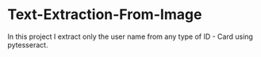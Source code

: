# Text-Extraction-From-Image
In this project I extract only the user name from any type of ID - Card using pytesseract.
